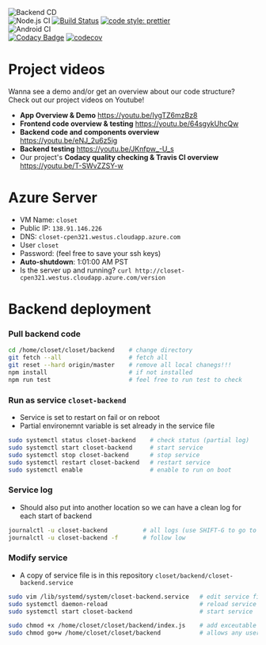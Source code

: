 ![Backend CD](https://github.com/JohnLi1999/closet/workflows/Backend%20CD/badge.svg)
<br>
![Node.js CI](https://github.com/JohnLi1999/closet/workflows/Node.js%20CI/badge.svg)
[![Build Status](https://travis-ci.com/CPEN321Closet/closet.svg?token=cJME4kmVD54FVSExqYaY&branch=master)](https://travis-ci.com/CPEN321Closet/closet)
[![code style: prettier](https://img.shields.io/badge/code_style-prettier-ff69b4.svg?style=flat-square)](https://github.com/prettier/prettier)
<br>
![Android CI](https://github.com/JohnLi1999/closet/workflows/Android%20CI/badge.svg)
<br>
[![Codacy Badge](https://app.codacy.com/project/badge/Grade/9d397e8a128e4ae7aeddd36a93d2fc83)](https://www.codacy.com?utm_source=github.com&amp;utm_medium=referral&amp;utm_content=CPEN321Closet/closet&amp;utm_campaign=Badge_Grade)
[![codecov](https://codecov.io/gh/CPEN321Closet/closet/branch/master/graph/badge.svg?token=SHTOLLX2SH)](https://codecov.io/gh/CPEN321Closet/closet)
# Project videos
Wanna see a demo and/or get an overview about our code structure? Check out our project videos on Youtube!
* **App Overview & Demo** https://youtu.be/IygTZ6mzBz8
* **Frontend code overview & testing** https://youtu.be/64sgykUhcQw
* **Backend code and components overview** https://youtu.be/eNJ_2u6z5ig
* **Backend testing** https://youtu.be/JKnfpw_-U_s
* Our project's **Codacy quality checking & Travis CI overview** https://youtu.be/T-SWvZZSY-w


# Azure Server
- VM Name: `closet`
- Public IP: `138.91.146.226`
- DNS: `closet-cpen321.westus.cloudapp.azure.com`
- User `closet`
- Password: (feel free to save your ssh keys)
- **Auto-shutdown**: 1:01:00 AM PST
- Is the server up and running? `curl http://closet-cpen321.westus.cloudapp.azure.com/version`


# Backend deployment
### Pull backend code
```sh
cd /home/closet/closet/backend    # change directory
git fetch --all                   # fetch all
git reset --hard origin/master    # remove all local chanegs!!!
npm install                       # if not installed
npm run test                      # feel free to run test to check
```

### Run as service `closet-backend`
- Service is set to restart on fail or on reboot
- Partial environemnt variable is set already in the service file
```sh
sudo systemctl status closet-backend    # check status (partial log)
sudo systemctl start closet-backend     # start service
sudo systemctl stop closet-backend      # stop service
sudo systemctl restart closet-backend   # restart service
sudo systemctl enable                   # enable to run on boot
```

### Service log
- Should also put into another location so we can have a clean log for each start of backend
```sh
journalctl -u closet-backend          # all logs (use SHIFT-G to go to the bottom)
journalctl -u closet-backend -f       # follow low
```

### Modify service
- A copy of service file is in this repository `closet/backend/closet-backend.service`
```sh
sudo vim /lib/systemd/system/closet-backend.service   # edit service file
sudo systemctl daemon-reload                          # reload service file
sudo systemctl start closet-backend                   # start service

sudo chmod +x /home/closet/closet/backend/index.js    # add exceutable permissions to express app
sudo chmod go+w /home/closet/closet/backend           # allows any users to write the app folder (for using fs)
```



   

